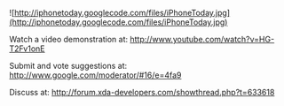 ![http://iphonetoday.googlecode.com/files/iPhoneToday.jpg](http://iphonetoday.googlecode.com/files/iPhoneToday.jpg)

Watch a video demonstration at:
http://www.youtube.com/watch?v=HG-T2Fv1onE


Submit and vote suggestions at:
http://www.google.com/moderator/#16/e=4fa9


Discuss at:
http://forum.xda-developers.com/showthread.php?t=633618
